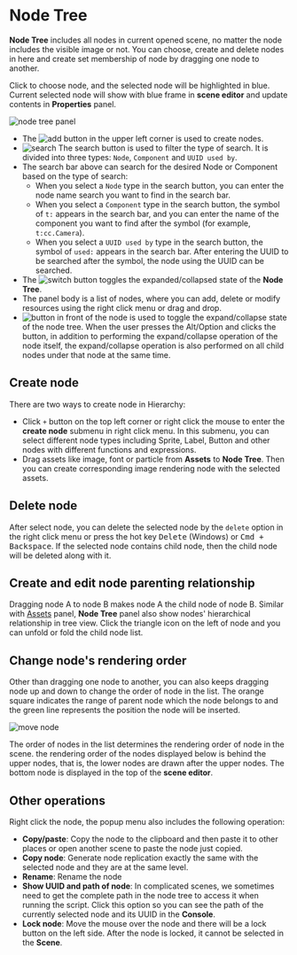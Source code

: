 # Node Tree

**Node Tree** includes all nodes in current opened scene, no matter the node includes the visible image or not. You can choose, create and delete nodes in here and create set membership of node by dragging one node to another.

Click to choose node, and the selected node will be highlighted in blue. Current selected node will show with blue frame in **scene editor** and update contents in **Properties** panel.

![node tree panel](hierarchy/node_tree.png)

- The ![add](assets/add.png) button in the upper left corner is used to create nodes.
- ![search](hierarchy/search.png) The search button is used to filter the type of search. It is divided into three types: `Node`, `Component` and `UUID used by`.
- The search bar above can search for the desired Node or Component based on the type of search:
  - When you select a `Node` type in the search button, you can enter the node name search you want to find in the search bar.
  - When you select a `Component` type in the search button, the symbol of `t:` appears in the search bar, and you can enter the name of the component you want to find after the symbol (for example, `t:cc.Camera`).
  - When you select a `UUID used by` type in the search button, the symbol of `used:` appears in the search bar. After entering the UUID to be searched after the symbol, the node using the UUID can be searched.
- The ![switch](hierarchy/switch.png) button toggles the expanded/collapsed state of the **Node Tree**.
- The panel body is a list of nodes, where you can add, delete or modify resources using the right click menu or drag and drop.
- ![button](assets/button.png) in front of the node is used to toggle the expand/collapse state of the node tree. When the user presses the Alt/Option and clicks the button, in addition to performing the expand/collapse operation of the node itself, the expand/collapse operation is also performed on all child nodes under that node at the same time.

## Create node

There are two ways to create node in Hierarchy:

- Click `+` button on the top left corner or right click the mouse to enter the **create node** submenu in right click menu. In this submenu, you can select different node types including Sprite, Label, Button and other nodes with different functions and expressions.
- Drag assets like image, font or particle from **Assets** to **Node Tree**. Then you can create corresponding image rendering node with the selected assets.

## Delete node

After select node, you can delete the selected node by the `delete` option in the right click menu or press the hot key <kbd>Delete</kbd> (Windows) or <kbd>Cmd + Backspace</kbd>. If the selected node contains child node, then the child node will be deleted along with it.

## Create and edit node parenting relationship

Dragging node A to node B makes node A the child node of node B. Similar with [Assets](assets.md) panel, **Node Tree** panel also show nodes' hierarchical relationship in tree view. Click the triangle icon on the left of node and you can unfold or fold the child node list.

## Change node's rendering order

Other than dragging one node to another, you can also keeps dragging node up and down to change the order of node in the list. The orange square indicates the range of parent node which the node belongs to and the green line represents the position the node will be inserted.

![move node](hierarchy/move.png)

The order of nodes in the list determines the rendering order of node in the scene. the rendering order of the nodes displayed below is behind the upper nodes, that is, the lower nodes are drawn after the upper nodes. The bottom node is displayed in the top of the **scene editor**.

## Other operations

Right click the node, the popup menu also includes the following operation:

- **Copy/paste**: Copy the node to the clipboard and then paste it to other places or open another scene to paste the node just copied.
- **Copy node**: Generate node replication exactly the same with the selected node and they are at the same level.
- **Rename**: Rename the node
- **Show UUID and path of node**: In complicated scenes, we sometimes need to get the complete path in the node tree to access it when running the script. Click this option so you can see the path of the currently selected node and its UUID in the **Console**.
- **Lock node**: Move the mouse over the node and there will be a lock button on the left side. After the node is locked, it cannot be selected in the **Scene**.
